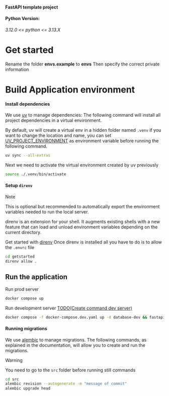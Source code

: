 #### FastAPI template project

#### Python Version:

_3.12.0 <= python <= 3.13.X_

# Get started

Rename the folder **envs.example** to **envs**
Then specify the correct private information

# Build Application environment

#### Install dependencies
We use [uv](https://docs.astral.sh/uv/getting-started/installation/#standalone-installer) to manage dependencies:
The following command will install all project dependencies in a virtual environment.

By default, uv will create a virtual env in a hidden folder named `.venv` if you want to change the location and name,
you can set [UV_PROJECT_ENVIRONMENT](https://docs.astral.sh/uv/concepts/projects/config/#project-environment-path)
as environment variable before running the following command.
```bash
uv sync --all-extras
```

Next we need to activate the virtual environment created by uv previously
```bash
source ./.venv/bin/activate
```

#### Setup `direnv`

> [!NOTE]
>
> This is optional but recommended to automatically export the environment variables
> needed to run the local server.
>
> direnv is an extension for your shell. It augments existing shells
> with a new feature that can load and unload environment variables
> depending on the current directory.

Get started with [direnv](https://direnv.net/#getting-started)
Once direnv is installed all you have to do is to allow the `.envrc` file

```bash
cd getstarted
direnv allow .
```

## Run the application

Run prod server
```bash
docker compose up
```

Run development server
[TODO(Create command dev server)](https://github.com/meschac38700/fastapi_getstarted/issues/6)
```bash
docker compose -f docker-compose.dev.yaml up -d database-dev && fastapi dev src/main.py
```

#### Running migrations
We use [alembic](https://alembic.sqlalchemy.org/en/latest/tutorial.html) to manage migrations.
The following commands, as explained in the documentation, will allow you to create and run the migrations.

> [!WARNING]
> You need to go to the `src` folder before running still commands

```bash
cd src
alembic revision --autogenerate -m "message of commit"
alembic upgrade head
```

